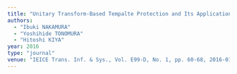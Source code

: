 ```yaml
---
title: "Unitary Transform-Based Tempalte Protection and Its Application to l2-norm Minimization Problems"
authors:
  - "Ibuki NAKAMURA"
  - "Yoshihide TONOMURA"
  - "Hitoshi KIYA"
year: 2016
type: "journal"
venue: "IEICE Trans. Inf. & Sys., Vol. E99-D, No. 1, pp. 60-68, 2016-01-02."
---
```

